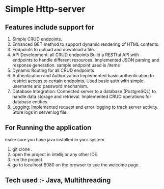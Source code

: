 # Simple Http-server

## Features include support for
1) Simple CRUD endpoints.
2) Enhanced GET method to support dynamic rendering of HTML contents.
3) Endpoints to upload and download a file.
4) API Development: all CRUD endpoints
   Build a RESTful API with endpoints to handle different resources.
   Implemented JSON parsing and response generation.
   sample endpoint used is /items
5)  Dynamic Routing for all CRUD endpoints
6) Authentication and Authorization
   Implemented basic authentication to restrict access to certain endpoints. Used basic auth with simple username and password mechanism.
7) Database Integration:
   Connected server to a database (PostgreSQL) to handle data storage and retrieval.
   Implemented CRUD operations for database entities.
8) Logging:
   Implemented request and error logging to track server activity. Store logs in server.log file.


## For Running the application
make sure you have java installed in your system.
1) git clone <url>.
2) open the project in intellij or any other IDE.
3) run the project.
4) go to localhost:8080 on the browser to see the welcome page.

## Tech used :- Java, Multithreading